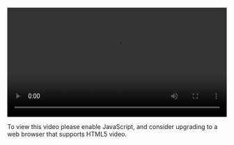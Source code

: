 <video controls="" style="width: 100%; display: block;"><source src="http://o86bpj665.bkt.clouddn.com/nodejs-lego/3-3-event-handling.mp4" type="video/mp4"><p>To view this video please enable JavaScript, and consider upgrading to a web browser that supports HTML5 video.</p></video>
